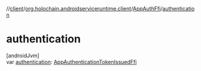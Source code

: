 //[client](../../../index.md)/[org.holochain.androidserviceruntime.client](../index.md)/[AppAuthFfi](index.md)/[authentication](authentication.md)

# authentication

[androidJvm]\
var [authentication](authentication.md): [AppAuthenticationTokenIssuedFfi](../-app-authentication-token-issued-ffi/index.md)